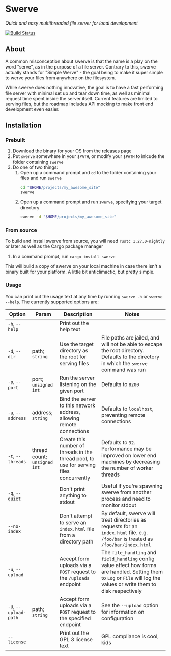 # Swerve
_Quick and easy multithreaded file server for local development_

[![Build Status](https://travis-ci.org/Commander-lol/rust-swerve.svg?branch=master)](https://travis-ci.org/Commander-lol/rust-swerve)

## About
A common misconception about swerve is that the name is a play on the word "serve", as in the purpose of a file server.
Contrary to this, swerve actually stands for "Simple Werve" - the goal being to make it super simple to werve your 
files from anywhere on the filesystem.

While swerve does nothing innovative, the goal is to have a fast performing file server with minimal set up and
tear down time, as well as minimal request time spent inside the server itself. Current features are limited to
serving files, but the roadmap includes API mocking to make front end development even easier.

## Installation

### Prebuilt
1. Download the binary for your OS from the [releases](https://github.com/Commander-lol/rust-swerve/releases) page
2. Put `swerve` somewhere in your `$PATH`, or modify your `$PATH` to inlcude the folder containing `swerve`
3. Do one of two things:
	1. Open up a command prompt and `cd` to the folder containing your files and run `swerve`
		```bash
		cd "$HOME/projects/my_awesome_site"
		swerve
		```
	2. Open up a command prompt and run `swerve`, specifying your target directory
		```bash
		swerve -d "$HOME/projects/my_awesome_site"
		```
		
### From source
To build and install swerve from source, you will need `rustc 1.27.0-nightly` or later as well as the Cargo package 
manager

1. In a command prompt, run `cargo install swerve`

This will build a copy of swerve on your local machine in case there isn't a binary built for your platform.
A little bit anticlimactic, but pretty simple.

### Usage
You can print out the usage text at any time by running `swerve -h` or `swerve --help`. The currently supported options
are:

Option | Param | Description | Notes
-------|-------|-------------|--------
`-h`, `--help` | | Print out the help text | 
`-d`, `--dir` | path; `string` | Use the target directory as the root for serving files | File paths are jailed, and will not be able to escape the root directory. Defaults to the directory in which the `swerve` command was run
`-p`, `--port` | port; `unsigned int` | Run the server listening on the given port | Defaults to `8200`
`-a`, `--address` | address; `string` | Bind the server to this network address, allowing remote connections | Defaults to `localhost`, preventing remote connections
`-t`, `--threads` | thread count; `unsigned int` | Create this number of threads in the thread pool, to use for serving files concurrently | Defaults to `32`. Performance may be improved on lower end machines by decreasing the number of worker threads
`-q`, `--quiet` | | Don't print anything to stdout | Useful if you're spawning swerve from another process and need to monitor stdout
`--no-index` | | Don't attempt to serve an `index.html` file from a directory path | By default, swerve will treat directories as requests for an `index.html` file. e.g. `/foo/bar` is treated as `/foo/bar/index.html`
`-u`, `--upload` | | Accept form uploads via a `POST` request to the `/uploads` endpoint | The `file_handling` and `field_handling` config value affect how forms are handled. Setting them to `Log` or `File` will log the values or write them to disk respectively
`-U`, `--upload-path` | path; `string` | Accept form uploads via a `POST` request to the specified endpoint | See the `--upload` option for information on configuration
`--license` | | Print out the GPL 3 license text | GPL compliance is cool, kids
